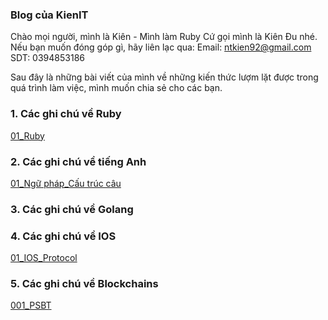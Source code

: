 ### Blog của KienIT

Chào mọi người, mình là Kiên - Mình làm Ruby
Cứ gọi mình là Kiên Đu nhé.
Nếu bạn muốn đóng góp gì, hãy liên lạc qua:
Email: ntkien92@gmail.com
SDT: 0394853186

Sau đây là những bài viết của mình về những kiến thức lượm lặt được trong quá trình làm việc, mình muốn chia sẻ cho các bạn.

### 1. Các ghi chú về Ruby

[01_Ruby](/articles/ruby/01_hello_world.md)

### 2. Các ghi chú về tiếng Anh
[01_Ngữ pháp_Cấu trúc câu](/articles/english/01_ngu_phap_cau_truc_cau.md)

### 3. Các ghi chú về Golang

### 4. Các ghi chú về IOS
[01_IOS_Protocol](/articles/ios/001_ios_create_protocol.md)


### 5. Các ghi chú về Blockchains
[001_PSBT](/blockchains/001_psbt.md)